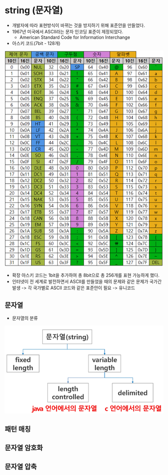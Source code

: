 # string (문자열)
* 개발자에 따라 표현방식이 바뀌는 것을 방지하기 위해 표준안을 만들었다.
* 1967년 미국에서 ASCII라는 문자 인코딩 표준이 제정되었다.
    * American Standard Code for Information Interchange
* 아스키 코드(7bit - 128개)

![아스키 코드](../image/ASCII_table.png)

* 확장 아스키 코드는 1bit을 추가하여 총 8bit으로 총 256개를 표현 가능하게 했다.
* 인터넷이 전 세계로 발전하면서 ASCII를 만들었을 때의 문제와 같은 문제가 국가간 발생 -> 각 국가별로 ASCII 코드와 같은 표준안이 필요 -> 유니코드

## 문자열
* 문자열의 분류

![문자열의 분류](../image/kind_of_string.png)




## 패턴 매칭


## 문자열 암호화


## 문자열 압축